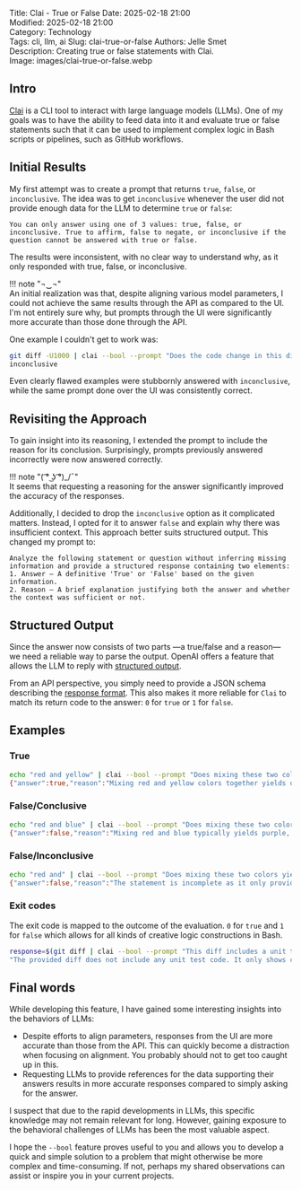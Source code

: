 Title: Clai - True or False
Date: 2025-02-18 21:00  
Modified: 2025-02-18 21:00  
Category: Technology  
Tags: cli, llm, ai
Slug: clai-true-or-false
Authors: Jelle Smet  
Description: Creating true or false statements with Clai.  
Image: images/clai-true-or-false.webp

## Intro

[Clai](https://github.com/smetj/clai/) is a CLI tool to interact with large
language models (LLMs). One of my goals was to have the ability to feed data
into it and evaluate true or false statements such that it can be used to
implement complex logic in Bash scripts or pipelines, such as GitHub workflows.

## Initial Results

My first attempt was to create a prompt that returns `true`, `false`, or
`inconclusive`. The idea was to get `inconclusive` whenever the user did not
provide enough data for the LLM to determine `true` or `false`:

```text
You can only answer using one of 3 values: true, false, or inconclusive. True to affirm, false to negate, or inconclusive if the question cannot be answered with true or false.
```

The results were inconsistent, with no clear way to understand why, as it only
responded with true, false, or inconclusive.

!!! note "¬‿¬"  
    An initial realization was that, despite aligning various model parameters,
    I could not achieve the same results through the API as compared to the UI.
    I'm not entirely sure why, but prompts through the UI were significantly
    more accurate than those done through the API.

One example I couldn't get to work was:

```bash
git diff -U1000 | clai --bool --prompt "Does the code change in this diff include a corresponding new unit test or change to an existing unit test?"
inconclusive
```

Even clearly flawed examples were stubbornly answered with `inconclusive`, while the same prompt done over the UI was consistently correct.

## Revisiting the Approach

To gain insight into its reasoning, I extended the prompt to include the reason for its conclusion. Surprisingly, prompts previously answered incorrectly were now answered correctly.

!!! note "( ͡° ͜ʖ ͡°)_/¯"  
    It seems that requesting a reasoning for the answer significantly improved
    the accuracy of the responses.

Additionally, I decided to drop the `inconclusive` option as it complicated
matters. Instead, I opted for it to answer `false` and explain why there was
insufficient context. This approach better suits structured output. This changed
my prompt to:

```text
Analyze the following statement or question without inferring missing
information and provide a structured response containing two elements:
1. Answer – A definitive 'True' or 'False' based on the given information.
2. Reason – A brief explanation justifying both the answer and whether the context was sufficient or not.
```

## Structured Output

Since the answer now consists of two parts —a true/false and a reason— we need a
reliable way to parse the output. OpenAI offers a feature that allows the LLM to
reply with 
[structured output](https://openai.com/index/introducing-structured-outputs-in-the-api/).

From an API perspective, you simply need to provide a JSON schema describing the
[response format](https://github.com/smetj/clai/blob/819a07309ff30e550c82246f6b215173d613416f/clai/__init__.py#L33).
This also makes it more reliable for `Clai` to match its return code to the
answer: `0` for `true` or `1` for `false`.

## Examples

### True

```bash
echo "red and yellow" | clai --bool --prompt "Does mixing these two colors yield orange?"
{"answer":true,"reason":"Mixing red and yellow colors together yields orange. The context provided is sufficient to determine this outcome."}
```

### False/Conclusive

```bash
echo "red and blue" | clai --bool --prompt "Does mixing these two colors yield orange?"
{"answer":false,"reason":"Mixing red and blue typically yields purple, not orange. The context provided is sufficient to determine this."}
```

### False/Inconclusive

```bash
echo "red and" | clai --bool --prompt "Does mixing these two colors yield orange?"
{"answer":false,"reason":"The statement is incomplete as it only provides one color, 'red', and does not specify the second color needed to determine if mixing them yields orange. Therefore, the context is insufficient to answer the question definitively."}
```
### Exit codes

The exit code is mapped to the outcome of the evaluation. `0` for `true` and `1`
for `false` which allows for all kinds of creative logic constructions in Bash.

```bash
response=$(git diff | clai --bool --prompt "This diff includes a unit test") || echo $response | jq .reason
"The provided diff does not include any unit test code. It only shows changes to a markdown file, which includes text and formatting changes, but no code that would constitute a unit test. Therefore, the statement is false based on the given information."
```


## Final words

While developing this feature, I have gained some interesting insights into the
behaviors of LLMs:

- Despite efforts to align parameters, responses from the UI are more accurate
  than those from the API. This can quickly become a distraction when focusing
  on alignment. You probably should not to get too caught up in this.
- Requesting LLMs to provide references for the data supporting their answers
  results in more accurate responses compared to simply asking for the answer.

I suspect that due to the rapid developments in LLMs, this specific knowledge
may not remain relevant for long. However, gaining exposure to the behavioral
challenges of LLMs has been the most valuable aspect.

I hope the `--bool` feature proves useful to you and allows you to develop a
quick and simple solution to a problem that might otherwise be more complex and
time-consuming. If not, perhaps my shared observations can assist or inspire you
in your current projects.
